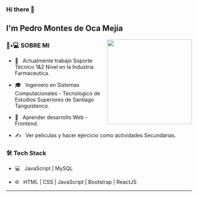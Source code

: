 ### Hi there 👋<h2> I'm Pedro Montes de Oca Mejía</h2>

<img align='right' src="https://media.giphy.com/media/M9gbBd9nbDrOTu1Mqx/giphy.gif" width="230">

<h3> 👨•💻 SOBRE MI </h3>



- 🤔 &nbsp; Actualmente trabajo Soporte Técnico 1&2 Nivel en la Industria Farmaceutica.

- 🎓 &nbsp; Ingeniero en Sistemas Computacionales - Tecnologico de Estudios Superiores de Santiago Tanguistenco.

- 🌱 &nbsp; Aprender desarrollo Web - Frontend.

- ✍️ &nbsp; Ver peliculas y hacer ejercicio como actividades Secundarias.



<h3>🛠 Tech Stack</h3>



- 💻 &nbsp; JavaScript | MySQL

- 🌐 &nbsp; HTML | CSS | JavaScript | Bootstrap | ReactJS

<!--

- 🛢 &nbsp; MySQL | MongoDB

- 🔧 &nbsp; Git | Markdown | Selenium | Tidyverse

- 🖥 &nbsp; Illustrator| Photoshop | InDesign

-->





<hr>


